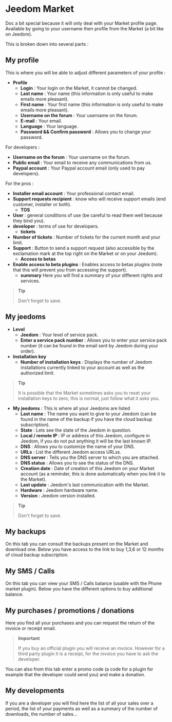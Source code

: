 # Jeedom Market


Doc a bit special because it will only deal with your Market profile page.
Available by going to your username then profile from the Market (a bit like on Jeedom).

This is broken down into several parts :

## My profile

This is where you will be able to adjust different parameters of your profile :

- **Profile**
    - **Login** : Your login on the Market, it cannot be changed.
    - **Last name** : Your name (this information is only useful to make emails more pleasant).
    - **First name** : Your first name (this information is only useful to make emails more pleasant).
    - **Username on the forum** : Your username on the forum.
    - **E-mail** : Your email.
    - **Language** : Your language.
    - **Password &amp;&amp; Confirm password** : Allows you to change your password.

For developers :
- **Username on the forum** : Your username on the forum.
- **Public email** : Your email to receive any communications from us.
- **Paypal account** : Your Paypal account email (only used to pay developers).

For the pros :
- **Installer email account** : Your professional contact email.
- **Support requests recipient** : know who will receive support emails (end customer, installer or both).
    - **TOS**
- **User** : general conditions of use (be careful to read them well because they bind you).
- **developer** : terms of use for developers.
    - **tickets**
- **Number of tickets** : Number of tickets for the current month and your limit.
- **Support** : Button to send a support request (also accessible by the exclamation mark at the top right on the Market or on your Jeedom).
    - **Access to betas**
- **Enable access to beta plugins** : Enables access to betas plugins (note that this will prevent you from accessing the support).
    - **summary** Here you will find a summary of your different rights and services.

> **Tip**
>
> Don&#39;t forget to save.

## My jeedoms

- **Level**
    - **Jeedom** : Your level of service pack.
    - **Enter a service pack number** : Allows you to enter your service pack number (it can be found in the email sent by Jeedom during your order).
- **Installation key**
    - **Number of installation keys** : Displays the number of Jeedom installations currently linked to your account as well as the authorized limit.

> **Tip**
>
> It is possible that the Market sometimes asks you to reset your installation keys to zero, this is normal, just follow what it asks you.

- **My jeedoms** : This is where all your Jeedoms are listed
    - **Last name** : The name you want to give to your Jeedom (can be found in the name of the backup if you have the cloud backup subscription).
    - **State** : Lets see the state of the Jeedom in question.
    - **Local / remote IP** : IP or address of this Jeedom, configure in Jeedom, if you do not put anything it will be the last known IP.
    - **DNS** : Allows you to customize the name of your DNS.
    - **URLs** : List the different Jeedom access URLss.
    - **DNS server** : Tells you the DNS server to which you are attached.
    - **DNS status** : Allows you to see the status of the DNS.
    - **Creation date** : Date of creation of this Jeedom on your Market account (as a reminder, this is done automatically when you link it to the Market).
    - **Last update** : Jeedom&#39;s last communication with the Market.
    - **Hardware** : Jeedom hardware name.
    - **Version** : Jeedom version installed.

> **Tip**
>
> Don&#39;t forget to save.

## My backups

On this tab you can consult the backups present on the Market and download one. Below you have access to the link to buy 1,3,6 or 12 months of cloud backup subscription.

## My SMS / Calls

On this tab you can view your SMS / Calls balance (usable with the Phone market plugin). Below you have the different options to buy additional balance.

## My purchases / promotions / donations

Here you find all your purchases and you can request the return of the invoice or receipt email.

> **Important**
>
> If you buy an official plugin you will receive an invoice. However for a third party plugin it is a receipt, for the invoice you have to ask the developer.

You can also from this tab enter a promo code (a code for a plugin for example that the developer could send you) and make a donation.

## My developments

If you are a developer you will find here the list of all your sales over a period, the list of your payments as well as a summary of the number of downloads, the number of sales…

